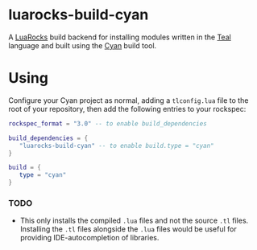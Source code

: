 # luarocks-build-cyan

A [LuaRocks](https://luarocks.org) build backend for installing modules
written in the [Teal](https://teal-language.org) language and 
built using the [Cyan](https://github.com/teal-language/cyan) build tool.

# Using

Configure your Cyan project as normal, adding a `tlconfig.lua` file to the
root of your repository, then add the following entries to your rockspec:

```lua
rockspec_format = "3.0" -- to enable build_dependencies

build_dependencies = {
   "luarocks-build-cyan" -- to enable build.type = "cyan"
}

build = {
   type = "cyan"
}
```

### TODO

* This only installs the compiled `.lua` files and not the source `.tl` files.
  Installing the `.tl` files alongside the `.lua` files would be useful for
  providing IDE-autocompletion of libraries.
